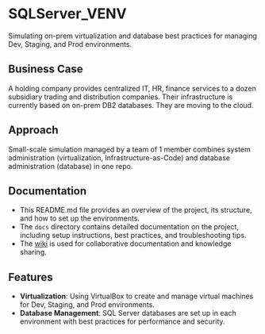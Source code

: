 # SQLServer_VENV
Simulating on-prem virtualization and database best practices for managing Dev, Staging, and Prod environments.

## Business Case
A holding company provides centralized IT, HR, finance services to a dozen subsidiary trading and distribution companies. Their infrastructure is currently based on on-prem DB2 databases. They are moving to the cloud.

## Approach
Small-scale simulation managed by a team of 1 member combines system administration (virtualization, Infrastructure-as-Code) and database administration (database) in one repo.

## Documentation
- This README.md file provides an overview of the project, its structure, and how to set up the environments.
- The `docs` directory contains detailed documentation on the project, including setup instructions, best practices, and troubleshooting tips.
- The [wiki](https://github.com/vespertron/SQLServer_VENV/wiki) is used for collaborative documentation and knowledge sharing.

## Features

- **Virtualization**: Using VirtualBox to create and manage virtual machines for Dev, Staging, and Prod environments.
- **Database Management**: SQL Server databases are set up in each environment with best practices for performance and security.

